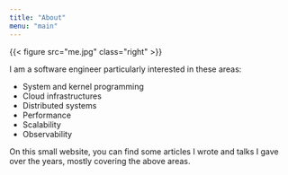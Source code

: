 ```yaml
---
title: "About"
menu: "main"
---
```


{{< figure src="me.jpg" class="right" >}}

I am a software engineer particularly interested in these areas:

- System and kernel programming
- Cloud infrastructures
- Distributed systems
- Performance
- Scalability
- Observability

On this small website, you can find some articles I wrote and talks I gave over the years, mostly covering the above areas.
